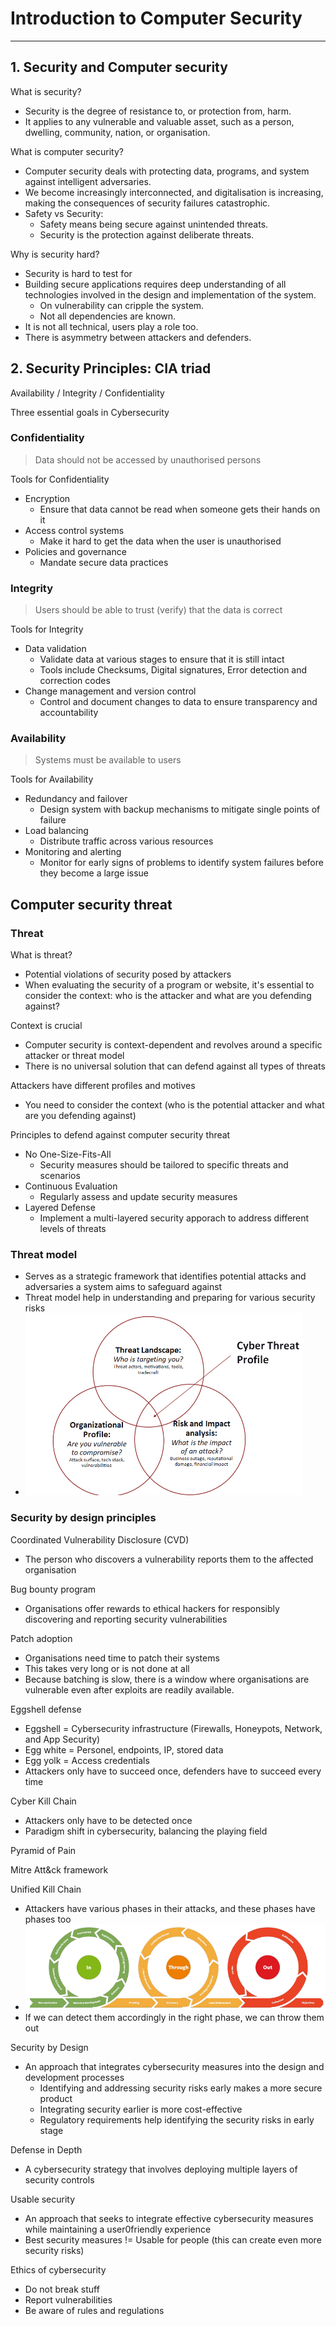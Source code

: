 # Introduction to Computer Security

---

## 1. Security and Computer security
What is security?
- Security is the degree of resistance to, or protection from, harm.
- It applies to any vulnerable and valuable asset, such as a person, dwelling, community, nation, or organisation.

What is computer security?
- Computer security deals with protecting data, programs, and system against intelligent adversaries.
- We become increasingly interconnected, and digitalisation is increasing, making the consequences of security failures catastrophic.
- Safety vs Security:
  - Safety means being secure against unintended threats.
  - Security is the protection against deliberate threats.

Why is security hard?
- Security is hard to test for
- Building secure applications requires deep understanding of all technologies involved in the design and implementation of the system.
  - On vulnerability can cripple the system.
  - Not all dependencies are known.
- It is not all technical, users play a role too.
- There is asymmetry between attackers and defenders.

## 2. Security Principles: CIA triad
Availability / Integrity / Confidentiality

Three essential goals in Cybersecurity

### Confidentiality
> Data should not be accessed by unauthorised persons

Tools for Confidentiality
- Encryption
  - Ensure that data cannot be read when someone gets their hands on it
- Access control systems
  - Make it hard to get the data when the user is unauthorised
- Policies and governance
  - Mandate secure data practices

### Integrity
> Users should be able to trust (verify) that the data is correct

Tools for Integrity
- Data validation
  - Validate data at various stages to ensure that it is still intact
  - Tools include Checksums, Digital signatures, Error detection and correction codes
- Change management and version control
  - Control and document changes to data to ensure transparency and accountability

### Availability
> Systems must be available to users

Tools for Availability
- Redundancy and failover
  - Design system with backup mechanisms to mitigate single points of failure
- Load balancing
  - Distribute traffic across various resources
- Monitoring and alerting
  - Monitor for early signs of problems to identify system failures before they become a large issue


## Computer security threat
### Threat
What is threat?
- Potential violations of security posed by attackers
- When evaluating the security of a program or website, it's essential to consider the context: who is the attacker and what are you defending against?

Context is crucial
- Computer security is context-dependent and revolves around a specific attacker or threat model
- There is no universal solution that can defend against all types of threats

Attackers have different profiles and motives
- You need to consider the context (who is the potential attacker and what are you defending against)

Principles to defend against computer security threat
- No One-Size-Fits-All
  - Security measures should be tailored to specific threats and scenarios
- Continuous Evaluation
  - Regularly assess and update security measures
- Layered Defense
  - Implement a multi-layered security apporach to address different levels of threats

### Threat model
- Serves as a strategic framework that identifies potential attacks and adversaries a system aims to safeguard against
- Threat model help in understanding and preparing for various security risks
- ![img.png](img.png)


### Security by design principles
Coordinated Vulnerability Disclosure (CVD)
- The person who discovers a vulnerability reports them to the affected organisation

Bug bounty program
- Organisations offer rewards to ethical hackers for responsibly discovering and reporting security vulnerabilities

Patch adoption
- Organisations need time to patch their systems
- This takes very long or is not done at all
- Because batching is slow, there is a window where organisations are vulnerable even after exploits are readily available.

Eggshell defense
- Eggshell = Cybersecurity infrastructure (Firewalls, Honeypots, Network, and App Security)
- Egg white = Personel, endpoints, IP, stored data
- Egg yolk = Access credentials
- Attackers only have to succeed once, defenders have to succeed every time

Cyber Kill Chain
- Attackers only have to be detected once
- Paradigm shift in cybersecurity, balancing the playing field

Pyramid of Pain

Mitre Att&ck framework

Unified Kill Chain
- Attackers have various phases in their attacks, and these phases have phases too
- ![img_1.png](img_1.png)
- If we can detect them accordingly in the right phase, we can throw them out

Security by Design
- An approach that integrates cybersecurity measures into the design and development processes
  - Identifying and addressing security risks early makes a more secure product
  - Integrating security earlier is more cost-effective
  - Regulatory requirements help identifying the security risks in early stage

Defense in Depth
- A cybersecurity strategy that involves deploying multiple layers of security controls

Usable security
- An approach that seeks to integrate effective cybersecurity measures while maintaining a user0friendly experience
- Best security measures != Usable for people (this can create even more security risks)

Ethics of cybersecurity
- Do not break stuff
- Report vulnerabilities
- Be aware of rules and regulations
